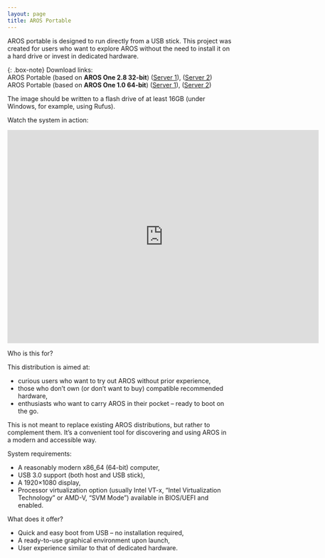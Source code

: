 ```yaml
---
layout: page
title: AROS Portable
---
```


AROS portable is designed to run directly from a USB stick. This project was created for users who want to explore AROS without the need to install it on a hard drive or invest in dedicated hardware.

{: .box-note}
Download links:  
AROS Portable (based on **AROS One 2.8 32-bit**) ([Server 1](https://drive.google.com/file/d/1tGkKhIzgl9chCTA3hTQdpuGIq7ifJSfF/view?usp=drive_link)), ([Server 2](https://axrt.org/download/arosq/v0/20250517-arosoneq.img.7z))  
AROS Portable (based on **AROS One 1.0 64-bit**) ([Server 1](https://drive.google.com/file/d/1dDOVvadhXIy_SiBj1Egd2Shk3z_WiT7h/view?usp=drive_link)), ([Server 2](https://axrt.org/download/arosq/v11/20250520-arosportable64.img.7z))

The image should be written to a flash drive of at least 16GB (under Windows, for example, using Rufus).

Watch the system in action:

<iframe width="700" height="480" src="https://www.youtube.com/embed/0OeMbB2rGXc" title="AROS - a new portable distribution" frameborder="0" allow="accelerometer; autoplay; clipboard-write; encrypted-media; gyroscope; picture-in-picture; web-share" referrerpolicy="strict-origin-when-cross-origin" allowfullscreen></iframe>

Who is this for?

This distribution is aimed at:

- curious users who want to try out AROS without prior experience,
- those who don’t own (or don’t want to buy) compatible recommended hardware,
- enthusiasts who want to carry AROS in their pocket – ready to boot on the go.

This is not meant to replace existing AROS distributions, but rather to complement them. It’s a convenient tool for discovering and using AROS in a modern and accessible way.

System requirements:

- A reasonably modern x86_64 (64-bit) computer,
- USB 3.0 support (both host and USB stick),
- A 1920×1080 display,
- Processor virtualization option (usually Intel VT-x, “Intel Virtualization Technology” or AMD-V, “SVM Mode”) available in BIOS/UEFI and enabled.

What does it offer?

- Quick and easy boot from USB – no installation required,
- A ready-to-use graphical environment upon launch,
- User experience similar to that of dedicated hardware.

